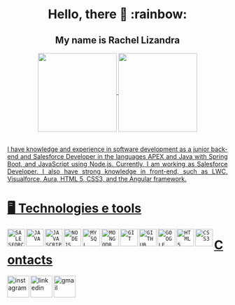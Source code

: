 <h1 align="center"> Hello, there 👋 :rainbow: </h1>
 
<h2 align="center">My name is Rachel Lizandra</h2>

<div align="center">
<a href="https://github.com/rachellizandra"> 
<img align="center" height="180em" src="https://github-readme-stats.vercel.app/api/top-langs/?username=rachellizandra&layout=compact&langs_count=7&theme=dracula"/> 
 <img align="center" height="180em" src="https://github-readme-stats.vercel.app/api?username=rachellizandra&show_icons=true&theme=dracula&include_all_commits=true&count_private=true"/>
</div>
 
 </br>

 <p align="justify">I have knowledge and experience in software development as a junior back-end and Salesforce Developer in the languages APEX and Java with Spring Boot, and JavaScript using Node.js. Currently, I am working as Salesforce Developer. I also have strong knowledge in front-end, such as LWC, Visualforce, Aura, HTML 5, CSS3, and the Angular framework.

# 🖥️ Technologies e tools 

<code><img align="left" width="40px" src="https://cdn.jsdelivr.net/gh/devicons/devicon/icons/salesforce/salesforce-original.svg" title = "SALESFORCE"/></code>
<code><img align="left" width="40px" src="https://cdn.jsdelivr.net/gh/devicons/devicon/icons/java/java-original.svg" title = "JAVA"/></code>
<code><img align="left" width="40px" src="https://cdn.jsdelivr.net/gh/devicons/devicon/icons/javascript/javascript-original.svg" title = "JAVASCRIPT"/></code>
<code><img align="left" width="40px" src="https://cdn.jsdelivr.net/gh/devicons/devicon/icons/nodejs/nodejs-original-wordmark.svg" title = "NODEJS"/></code>
<code><img align="left" width="40px" src="https://cdn.jsdelivr.net/gh/devicons/devicon/icons/mysql/mysql-original.svg" title = "MYSQL"/></code>
<code><img align="left" width="40px" src="https://cdn.jsdelivr.net/gh/devicons/devicon/icons/mongodb/mongodb-original-wordmark.svg" title = "MONGODB"/></code>
<code><img align="left" width="40px" src="https://cdn.jsdelivr.net/gh/devicons/devicon/icons/git/git-original.svg" title = "GIT"/></code>
<code><img align="left" width="40px" src="https://cdn.jsdelivr.net/gh/devicons/devicon/icons/github/github-original.svg" title = "GITHUB"/></code>
<code><img align="left" width="40px" src="https://cdn.jsdelivr.net/gh/devicons/devicon/icons/googlecloud/googlecloud-original.svg" title = "GOOGLE CLOUD"/></code>
<code><img align="left" width="40px" src="https://cdn.jsdelivr.net/gh/devicons/devicon/icons/html5/html5-original-wordmark.svg" title = "HTML5"/></code>
<code><img align="left" width="40px" src="https://cdn.jsdelivr.net/gh/devicons/devicon/icons/css3/css3-original-wordmark.svg" title = "CSS3"/></code>

 # Contacts
 
 <div dsplay="inline-block">
 
 <a href="https://www.instagram.com/rachel.lizandra/"> <img align="left" width="50px" src="https://cdn-icons-png.flaticon.com/512/174/174855.png" alt="instagram" style="vertical-align:top;">
 </a>
  <a href="https://www.linkedin.com/in/rachel-lizandra-96a430169/"> <img align="left" width="50px" src="https://cdn-icons-png.flaticon.com/512/3536/3536505.png" alt="linkedin" style="vertical-align:top;">
 </a>
  <a href="mailto:rachellizandra@gmail.com"> <img align="left" width="50px" src="https://cdn-icons-png.flaticon.com/512/5968/5968534.png" alt="gmail" style="vertical-align:top;"> </a>
</div>







          
          
          
